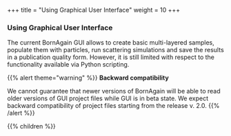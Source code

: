 +++
title = "Using Graphical User Interface"
weight = 10
+++

### Using Graphical User Interface

The current BornAgain GUI allows to create basic multi-layered samples, populate them with particles, run scattering simulations and save the results in a publication quality form. However, it is still limited with respect to the functionality available via Python scripting.

{{% alert theme="warning" %}}
**Backward compatibility**

We cannot guarantee that newer versions of BornAgain will be able to read older versions of GUI project files while GUI is in beta state. We expect backward compatibility of project files starting from the release v. 2.0.
{{% /alert %}}

{{% children  %}}